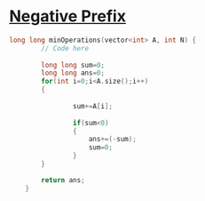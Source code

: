 <h1><a href="https://practice.geeksforgeeks.org/contest/gfg-weekly-coding-contest-124/problems">Negative Prefix</a></h1>

```cpp
long long minOperations(vector<int> A, int N) {
        // Code here
        
        long long sum=0;
        long long ans=0;
        for(int i=0;i<A.size();i++)
        {
                
                sum+=A[i];
                
                if(sum<0)
                {
                    ans+=(-sum);
                    sum=0;
                }
        }

        return ans;
    }
```
